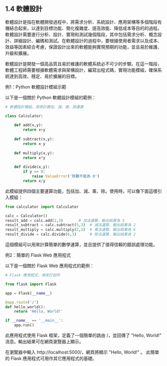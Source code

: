 ## 1.4 軟體設計

軟體設計是指在軟體開發過程中，將需求分析、系統設計、應用架構等多個階段有機結合起來，以達到目標功能、簡化複雜度、提高效能、降低成本等目的的過程。軟體設計需要進行分析、設計、實現和測試幾個階段，其中包括需求分析、概念設計、詳細設計、編碼和測試。在軟體設計的過程中，要根據使用者需求以及成本、效益等因素綜合考慮，保證設計出來的軟體能夠實現預期的功能，並且易於維護、升級和擴展。


軟體設計是開發一個高品質且易於維護的軟體系統必不可少的步驟。在這一階段，軟體工程師需要根據軟體需求與架構設計，編寫出程式碼，實現功能模組，確保系統達到高效、穩定、易於擴展的目標。

例1：Python 軟體設計模組示範

以下是一個關於 Python 軟體設計模組的範例：

```python
# 軟體設計模組，用來計算加、減、乘、除運算

class Calculator:
    
    def add(x,y):
        return x+y
    
    def subtract(x,y):
        return x-y
    
    def multiply(x,y):
        return x*y
    
    def divide(x,y):
        if y == 0:
            raise ValueError('除數不能為 0')
        return x/y
```

此模組提供四個主要運算功能，包括加、減、乘、除。使用時，可以像下面這樣引入模組：

```python
from calculator import Calculator

calc = Calculator()
result_add = calc.add(2,3)       # 加法運算，輸出結果為 5
result_subtract = calc.subtract(5,3)  # 減法運算，輸出結果為 2
result_multiply = calc.multiply(2,3)  # 乘法運算，輸出結果為 6
result_divide = calc.divide(6,3)      # 除法運算，輸出結果為 2
```

這個模組可以用來計算簡單的數學運算，並且提供了值得信賴的錯誤處理功能。

例2：簡單的 Flask Web 應用程式

以下是一個關於 Flask Web 應用程式的範例：

``` python
# Flask 應用程式，用來打招呼

from flask import Flask

app = Flask(__name__)

@app.route('/')
def hello_world():
    return 'Hello, World!'

if __name__ == '__main__':
    app.run()
```

此應用程式使用 Flask 框架，定義了一個簡單的路由 /，並回傳了 "Hello, World!" 消息。輸出結果可在網頁瀏覽器上顯示。

在瀏覽器中輸入 http://localhost:5000/，網頁將顯示 "Hello, World!" 。
此簡單的 Flask 應用程式可用作其它應用程式的基礎。
